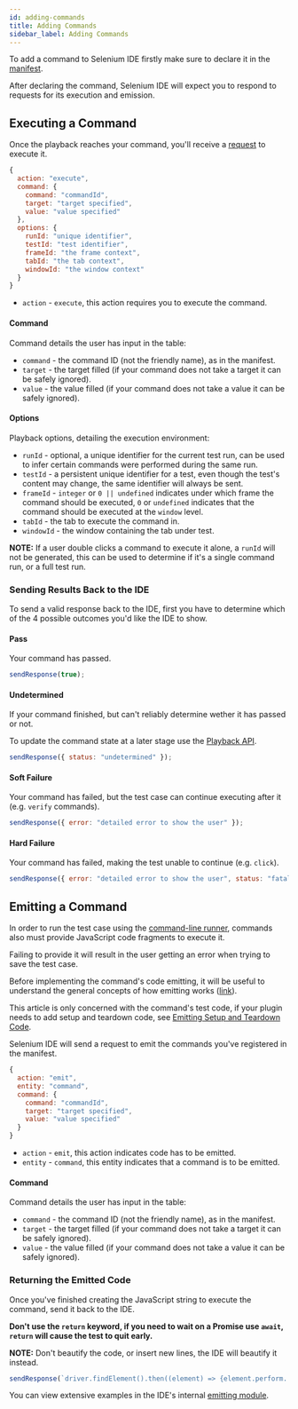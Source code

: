 ```yaml
---
id: adding-commands
title: Adding Commands
sidebar_label: Adding Commands
---
```


To add a command to Selenium IDE firstly make sure to declare it in the [manifest](plugins-getting-started#the-manifest).

After declaring the command, Selenium IDE will expect you to respond to requests for its execution and emission.  

## Executing a Command

Once the playback reaches your command, you'll receive a [request](requests.md#requests-from-the-ide) to execute it.  

```js
{
  action: "execute",
  command: {
    command: "commandId",
    target: "target specified",
    value: "value specified"
  },
  options: {
    runId: "unique identifier",
    testId: "test identifier",
    frameId: "the frame context",
    tabId: "the tab context",
    windowId: "the window context"
  }
}
```

- `action` - `execute`, this action requires you to execute the command.

#### Command

Command details the user has input in the table:

- `command` - the command ID (not the friendly name), as in the manifest.
- `target` - the target filled (if your command does not take a target it can be safely ignored).
- `value` - the value filled (if your command does not take a value it can be safely ignored).

#### Options

Playback options, detailing the execution environment:

- `runId` - optional, a unique identifier for the current test run, can be used to infer certain commands were performed during the same run.
- `testId` - a persistent unique identifier for a test, even though the test's content may change, the same identifier will always be sent.
- `frameId` - `integer` or `0 || undefined` indicates under which frame the command should be executed, `0` or `undefined` indicates that the command should be executed at the `window` level.
- `tabId` - the tab to execute the command in.
- `windowId` - the window containing the tab under test.  

**NOTE:** If a user double clicks a command to execute it alone, a `runId` will not be generated, this can be used to determine if it's a single command run, or a full test run.

### Sending Results Back to the IDE

To send a valid response back to the IDE, first you have to determine which of the 4 possible outcomes you'd like the IDE to show.

#### Pass

Your command has passed.

```js
sendResponse(true);
```

#### Undetermined

If your command finished, but can't reliably determine wether it has passed or not.  

To update the command state at a later stage use the [Playback API](../api/plugins/playback).  

```js
sendResponse({ status: "undetermined" });
```

#### Soft Failure

Your command has failed, but the test case can continue executing after it (e.g. `verify` commands).

```js
sendResponse({ error: "detailed error to show the user" });
```

#### Hard Failure

Your command has failed, making the test unable to continue (e.g. `click`).

```js
sendResponse({ error: "detailed error to show the user", status: "fatal" });
```

## Emitting a Command

In order to run the test case using the [command-line runner](../introduction/command-line-runner), commands also must provide JavaScript code fragments to execute it.  

Failing to provide it will result in the user getting an error when trying to save the test case.  

Before implementing the command's code emitting, it will be useful to understand the general concepts of how emitting works ([link](emitting-code.md)).  

This article is only concerned with the command's test code, if your plugin needs to add setup and teardown code, see [Emitting Setup and Teardown Code](emitting-setup-teardown.md).  

Selenium IDE will send a request to emit the commands you've registered in the manifest.

```js
{
  action: "emit",
  entity: "command",
  command: {
    command: "commandId",
    target: "target specified",
    value: "value specified"
  }
}
```

- `action` - `emit`, this action indicates code has to be emitted.
- `entity` - `command`, this entity indicates that a command is to be emitted.

#### Command

Command details the user has input in the table:

- `command` - the command ID (not the friendly name), as in the manifest.
- `target` - the target filled (if your command does not take a target it can be safely ignored).
- `value` - the value filled (if your command does not take a value it can be safely ignored).

### Returning the Emitted Code

Once you've finished creating the JavaScript string to execute the command, send it back to the IDE.  

**Don't use the `return` keyword, if you need to wait on a Promise use `await`, `return` will cause the test to quit early.**  

**NOTE:** Don't beautify the code, or insert new lines, the IDE will beautify it instead.

```js
sendResponse(`driver.findElement().then((element) => {element.perform...});`);
```  

You can view extensive examples in the IDE's internal [emitting module](https://github.com/SeleniumHQ/selenium-ide/blob/master/packages/selianize/src/command.js).
